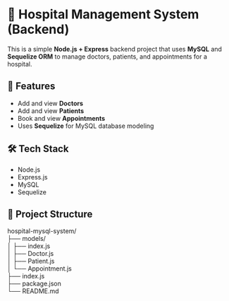 # 🏥 Hospital Management System (Backend)

This is a simple **Node.js + Express** backend project that uses **MySQL** and **Sequelize ORM** to manage doctors, patients, and appointments for a hospital.

## 🚀 Features

- Add and view **Doctors**
- Add and view **Patients**
- Book and view **Appointments**
- Uses **Sequelize** for MySQL database modeling

## 🛠 Tech Stack

- Node.js
- Express.js
- MySQL
- Sequelize

## 📁 Project Structure

hospital-mysql-system/<br>
├── models/<br>
│ ├── index.js<br>
│ ├── Doctor.js<br>
│ ├── Patient.js<br>
│ └── Appointment.js<br>
├── index.js<br>
├── package.json<br>
└── README.md<br>